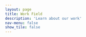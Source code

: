 ```yaml
---
layout: page
title: Work Field
description: 'Learn about our work'
nav-menu: false
show_tile: false
---
```


